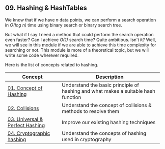 ## 09. Hashing & HashTables

We know that if we have *n* data points, we can perform a search operation in *O(log n)* time using binary search or binary search tree. 

But what if I say I need a method that could perform the search operation even faster? Can I achieve *O(1)* search time? Quite ambitious. Isn't it? Well, we will see in this module if we are able to achieve this time complexity for searching or not. This module is more of a theoretical topic, but we will write some code wherever required. 

Here is the list of concepts related to hashing. 

| Concept | Description |
| -- | -- |
| [01. Concept of Hashing](./01_Hashing.md) | Understand the basic principle of hashing and what makes a suitable hash function |
| [02. Collisions](./02_Collisions.md) | Understand the concept of collisions & methods to resolve them |
| [03. Universal & Perfect Hashing](./03_Universal_and_Perfect.md) | Improve our existing hashing techniques |
| [04. Cryptographic hashing](./04_Cryptographic_hash.md) | Understand the concepts of hashing used in cryptography |
